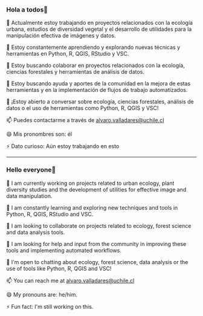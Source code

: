 ### Hola a todos👋

🔭 Actualmente estoy trabajando en proyectos relacionados con la ecología urbana, estudios de diversidad vegetal y el desarrollo de utilidades para la manipulación efectiva de imágenes y datos.

🌱 Estoy constantemente aprendiendo y explorando nuevas técnicas y herramientas en Python, R, QGIS, RStudio y VSC.

👯 Estoy buscando colaborar en proyectos relacionados con la ecología, ciencias forestales y herramientas de análisis de datos.

🤔 Estoy buscando ayuda y aportes de la comunidad en la mejora de estas herramientas y en la implementación de flujos de trabajo automatizados.

💬 ¡Estoy abierto a conversar sobre ecología, ciencias forestales, análisis de datos o el uso de herramientas como Python, R, QGIS y VSC!

📫 Puedes contactarme a través de alvaro.valladares@uchile.cl

😄 Mis pronombres son: él

⚡ Dato curioso: Aún estoy trabajando en esto
_______
### Hello everyone👋

🔭 I am currently working on projects related to urban ecology, plant diversity studies and the development of utilities for effective image and data manipulation.

🌱 I am constantly learning and exploring new techniques and tools in Python, R, QGIS, RStudio and VSC.

👯 I am looking to collaborate on projects related to ecology, forest science and data analysis tools.

🤔 I am looking for help and input from the community in improving these tools and implementing automated workflows.

💬 I'm open to chatting about ecology, forest science, data analysis or the use of tools like Python, R, QGIS and VSC!

📫 You can reach me at alvaro.valladares@uchile.cl

😄 My pronouns are: he/him.

⚡ Fun fact: I'm still working on this.
